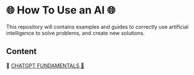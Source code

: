 # 🌐 How To Use an AI 🌐

This repository will contains examples and guides to correctly use artificial intelligence to solve problems, and create new solutions.


## Content

🔗 [CHATGPT FUNDAMENTALS 🔗](FUNDAMENTALS_CHATGPT.md)
